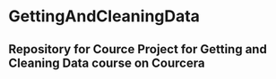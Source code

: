 # GettingAndCleaningData
Repository for Cource Project for Getting and Cleaning Data course on Courcera
-
